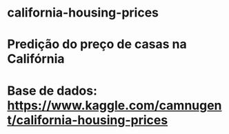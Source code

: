 # california-housing-prices

# Predição do preço de casas na Califórnia
# Base de dados: https://www.kaggle.com/camnugent/california-housing-prices